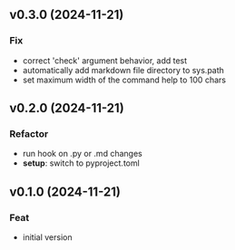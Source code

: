 ## v0.3.0 (2024-11-21)

### Fix

- correct 'check' argument behavior, add test
- automatically add markdown file directory to sys.path
- set maximum width of the command help to 100 chars

## v0.2.0 (2024-11-21)

### Refactor

- run hook on .py or .md changes
- **setup**: switch to pyproject.toml

## v0.1.0 (2024-11-21)

### Feat

- initial version
